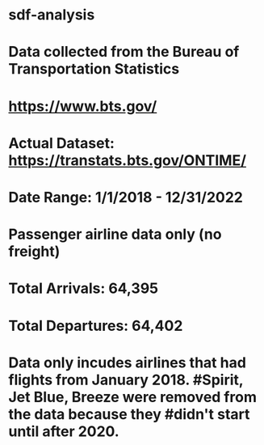 # sdf-analysis
# Data collected from the Bureau of Transportation Statistics
# https://www.bts.gov/
# Actual Dataset: https://transtats.bts.gov/ONTIME/
#     Date Range: 1/1/2018 - 12/31/2022
# Passenger airline data only (no freight)
#   Total Arrivals: 64,395
# Total Departures: 64,402
#
# Data only incudes airlines that had flights from January 2018. #Spirit, Jet Blue, Breeze were removed from the data because they #didn't start until after 2020.